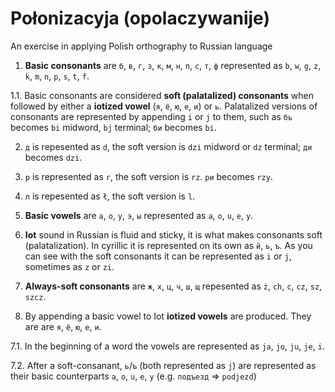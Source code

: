 # Połonizacyja (opolaczywanije)
An exercise in applying Polish orthography to Russian language

1. **Basic consonants** are `б`, `в`, `г`, `з`, `к`, `м`, `н`, `п`, `с`, `т`, `ф` represented as `b`, `w`, `g`, `z`, `k`, `m`, `n`, `p`, `s`, `t`, `f`.

  1.1. Basic consonants are considered **soft (palatalized) consonants** when followed by either a **iotized vowel** (`я`, `ё`, `ю`, `е`, `и`) or `ь`. Palatalized versions of consonants are represented by appending `i` or `j` to them, such as `бь` becomes `bi` midword, `bj` terminal; `би` becomes `bi`.

2. `д` is repesented as `d`, the soft version is `dzi` midword or `dz` terminal; `ди` becomes `dzi`.

3. `р` is represented as `r`, the soft version is `rz`. `ри` becomes `rzy`.

4. `л` is repesented as `ł`, the soft version is `l`.

3. **Basic vowels** are `а`, `о`, `у`, `э`, `ы` represented as `a`, `o`, `u`, `e`, `y`.

4. **Iot** sound in Russian is fluid and sticky, it is what makes consonants soft (palatalization). In cyrillic it is represented on its own as `й`, `ь`, `ъ`. As you can see with the soft consonants it can be represented as `i` or `j`, sometimes as `z` or `zi`.

5. **Always-soft consonants** are `ж`, `х`, `ц`, `ч`, `ш`, `щ` repesented as `ż`, `ch`, `c`, `cz`, `sz`, `szcz`.

7. By appending a basic vowel to Iot **iotized vowels** are produced. They are are `я`, `ё`, `ю`, `е`, `и`.

  7.1. In the beginning of a word the vowels are represented as `ja`, `jo`, `ju`, `je`, `i`.

  7.2. After a soft-consanant, `ь`/`ъ` (both represented as `j`) are represented as their basic counterparts `a`, `o`, `u`, `e`, `y` (e.g. `подъезд` => `podjezd`)
